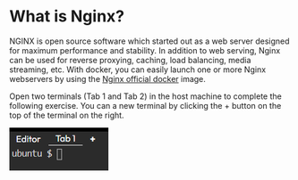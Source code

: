 # What is Nginx?

NGINX is open source software which started out as a web server designed for maximum performance and stability. In addition to  web serving, Nginx can be used for reverse proxying, caching, load balancing, media streaming, etc. With docker, you can easily launch one or more Nginx webservers by using the [Nginx official docker](https://hub.docker.com/_/nginx) image.

Open two terminals (Tab 1 and Tab 2) in the host machine to complete the following exercise. You can a new terminal by clicking the + button on the top of the terminal on the right.

![Open new terminal in Katacoda](./assets/terminal.png)